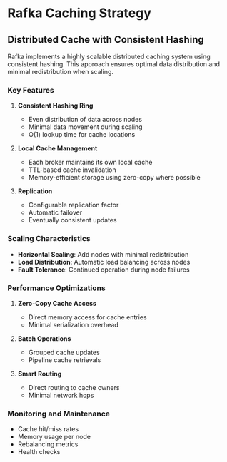 # Rafka Caching Strategy

## Distributed Cache with Consistent Hashing

Rafka implements a highly scalable distributed caching system using consistent hashing. This approach ensures optimal data distribution and minimal redistribution when scaling.

### Key Features

1. **Consistent Hashing Ring**
   - Even distribution of data across nodes
   - Minimal data movement during scaling
   - O(1) lookup time for cache locations

2. **Local Cache Management**
   - Each broker maintains its own local cache
   - TTL-based cache invalidation
   - Memory-efficient storage using zero-copy where possible

3. **Replication**
   - Configurable replication factor
   - Automatic failover
   - Eventually consistent updates

### Scaling Characteristics

- **Horizontal Scaling**: Add nodes with minimal redistribution
- **Load Distribution**: Automatic load balancing across nodes
- **Fault Tolerance**: Continued operation during node failures

### Performance Optimizations

1. **Zero-Copy Cache Access**
   - Direct memory access for cache entries
   - Minimal serialization overhead

2. **Batch Operations**
   - Grouped cache updates
   - Pipeline cache retrievals

3. **Smart Routing**
   - Direct routing to cache owners
   - Minimal network hops

### Monitoring and Maintenance

- Cache hit/miss rates
- Memory usage per node
- Rebalancing metrics
- Health checks 